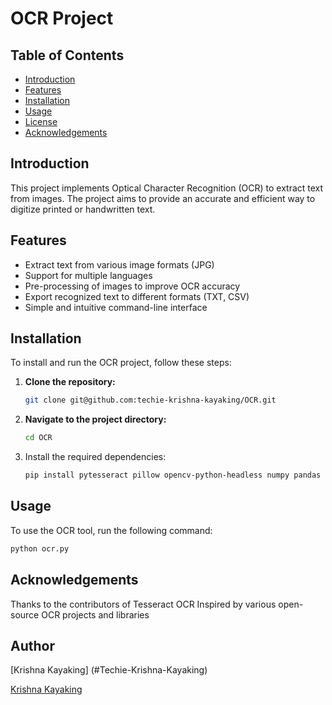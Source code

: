 # OCR Project

## Table of Contents
- [Introduction](#introduction)
- [Features](#features)
- [Installation](#installation)
- [Usage](#usage)
- [License](#license)
- [Acknowledgements](#acknowledgements)

## Introduction
This project implements Optical Character Recognition (OCR) to extract text from images. The project aims to provide an accurate and efficient way to digitize printed or handwritten text.

## Features
- Extract text from various image formats (JPG)
- Support for multiple languages
- Pre-processing of images to improve OCR accuracy
- Export recognized text to different formats (TXT, CSV)
- Simple and intuitive command-line interface

## Installation
To install and run the OCR project, follow these steps:

1. **Clone the repository:**
   ```sh
   git clone git@github.com:techie-krishna-kayaking/OCR.git

2. **Navigate to the project directory:**
   ```sh
   cd OCR
   
4. Install the required dependencies:
   ```sh
   pip install pytesseract pillow opencv-python-headless numpy pandas pymupdf


## Usage
To use the OCR tool, run the following command:
   ```sh
   python ocr.py
   ```

## Acknowledgements
Thanks to the contributors of Tesseract OCR
Inspired by various open-source OCR projects and libraries

## Author
[Krishna Kayaking] (#Techie-Krishna-Kayaking)

[Krishna Kayaking](#TechieKrishnaKayaking)
